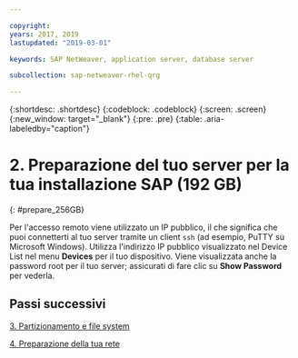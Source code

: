 ```yaml
---

copyright:
years: 2017, 2019
lastupdated: "2019-03-01"

keywords: SAP NetWeaver, application server, database server

subcollection: sap-netweaver-rhel-qrg

---
```


{:shortdesc: .shortdesc}
{:codeblock: .codeblock}
{:screen: .screen}
{:new_window: target="_blank"}
{:pre: .pre}
{:table: .aria-labeledby="caption"}

# 2. Preparazione del tuo server per la tua installazione SAP (192 GB)
{: #prepare_256GB}

Per l'accesso remoto viene utilizzato un IP pubblico, il che significa che puoi connetterti al tuo server tramite un client `ssh` (ad esempio, PuTTY su Microsoft Windows). Utilizza l'indirizzo IP pubblico visualizzato nel Device List nel menu **Devices** per il tuo dispositivo. Viene visualizzata anche la password root per il tuo server; assicurati di fare clic su **Show Password** per vederla.

## Passi successivi

 [3. Partizionamento e file system](/docs/infrastructure/sap-netweaver-rhel-qrg?topic=sap-netweaver-rhel-qrg-3-partitioning-and-file-systems#partition-256GB)

 [4. Preparazione della tua rete](/docs/infrastructure/sap-netweaver-rhel-qrg?topic=sap-netweaver-rhel-qrg-network#network)
